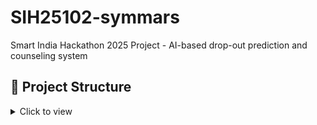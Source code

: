 # SIH25102-symmars
Smart India Hackathon 2025 Project - AI-based drop-out prediction and counseling system


## 📂 Project Structure

<details>
<summary>Click to view</summary>
  
Data Engineer (Yashika/Mrinalendu/Ritik) → Works inside data/ (raw + processed).

Backend Dev (Shubhra/Manaswini) → Works inside backend/.

ML Engineer (Shubh) → Works inside ml/.

Frontend Dev (Shubhra/Manaswini) → Works inside frontend/.

Notification Engineer (Ritik/Yashika/Mrinalendu) → Works inside notifications/.

Presentation Lead (Mrinalendu/Ritik/Yashika) → Works inside docs/.
```bash
SIH25102-symmars/
├── backend/                     # APIs + risk scoring logic
│   ├── app.py                   # Main FastAPI/Flask app
│   ├── models/                  # DB models (if using SQLAlchemy)
│   ├── routes/                  # API endpoints
│   └── database.db              # SQLite (or migrations if Postgres)
│
├── data/                        # Raw + processed datasets
│   ├── raw/                     # Attendance, test scores, fees (CSVs)
│   └── processed/               # Cleaned/merged datasets
│
├── ml/                          # ML models and experiments
│   ├── notebooks/               # Jupyter notebooks for training
│   ├── models/                  # Saved models (pkl/joblib)
│   └── train.py                 # Training script
│
├── frontend/                    # Dashboard UI
│   ├── app.py                   # Streamlit entry point
│   ├── components/              # Custom charts, widgets
│   └── assets/                  # Images, CSS
│
├── notifications/               # Alerts and integration
│   ├── notifier.py              # Email/WhatsApp/SMS logic
│   └── templates/               # Message templates
│
├── docs/                        # Presentation + documentation
│   ├── architecture.png
│   ├── SIH-pitch-deck.pptx
│   └── readme-extras.md
│
├── .gitignore
├── requirements.txt             # Dependencies
├── README.md
